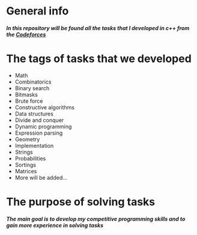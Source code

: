 # General info
##### In this repository will be found all the tasks that I developed in c++ from the [Codeforces](https://codeforces.com)

# The tags of tasks that we developed
- Math
- Combinatorics
- Binary search
- Bitmasks
- Brute force
- Constructive algorithms
- Data structures
- Divide and conquer
- Dynamic programming
- Expression parsing
- Geometry
- Implementation
- Strings
- Probabilities
- Sortings
- Matrices
- More will be added...

# The purpose of solving tasks
##### The main goal is to develop my competitive programming skills and to gain more experience in solving tasks